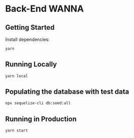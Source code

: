 # Back-End WANNA

## Getting Started
Install dependencies:

```bash
yarn
```

## Running Locally

```bash
yarn local
```

## Populating the database with test data

```bash
npx sequelize-cli db:seed:all
```

## Running in Production

```bash
yarn start
```